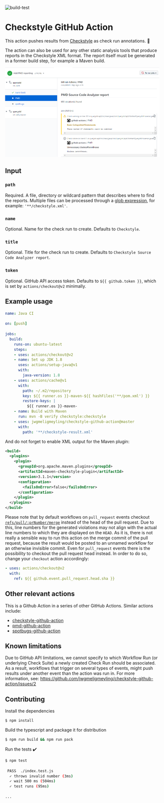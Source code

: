 ![build-test](https://github.com/jwgmeligmeyling/checkstyle-github-action/workflows/build-test/badge.svg)

# Checkstyle GitHub Action

This action pushes results from [Checkstyle](https://checkstyle.github.io/) as check run annotations. :rocket:

The action can also be used for any other static analysis tools that produce reports in the Checkstyle XML format.
The report itself must be generated in a former build step, for example a Maven build.

![example](images/example.png)

## Input

### `path`
Required. A file, directory or wildcard pattern that describes where to find the reports.
Multiple files can be processed through a [glob expression](https://github.com/actions/toolkit/tree/master/packages/glob), for example: `'**/checkstyle.xml'`.

### `name`
Optional. Name for the check run to create. Defaults to `Checkstyle`.

### `title`
Optional. Title for the check run to create. Defaults to `Checkstyle Source Code Analyzer report`.

### `token`
Optional. GitHub API access token. Defaults to `${{ github.token }}`, which is set by `actions/checkout@v2` minimally.

## Example usage

```yaml
name: Java CI

on: [push]

jobs:
  build:
    runs-on: ubuntu-latest
    steps:
    - uses: actions/checkout@v2
    - name: Set up JDK 1.8
      uses: actions/setup-java@v1
      with:
        java-version: 1.8
    - uses: actions/cache@v1
      with:
        path: ~/.m2/repository
        key: ${{ runner.os }}-maven-${{ hashFiles('**/pom.xml') }}
        restore-keys: |
          ${{ runner.os }}-maven-
    - name: Build with Maven
      run: mvn -B verify checkstyle:checkstyle
    - uses: jwgmeligmeyling/checkstyle-github-action@master
      with:
        path: '**/checkstyle-result.xml'
```

And do not forget to enable XML output for the Maven plugin:

```xml
<build>
  <plugins>
    <plugin>
      <groupId>org.apache.maven.plugins</groupId>
      <artifactId>maven-checkstyle-plugin</artifactId>
      <version>3.1.1</version>
      <configuration>
        <failsOnError>false</failsOnError>
      </configuration>
    </plugin>
  </plugins>
</build>
```

Please note that by default workflows on `pull_request` events checkout [`refs/pull/:prNumber/merge`](https://help.github.com/en/actions/reference/events-that-trigger-workflows) instead of the head of the pull request.
Due to this, line numbers for the generated violations may not align with the actual line numbers to which they are displayed on the `HEAD`.
As it is, there is not really a sensible way to run this action on the merge commit of the pull request, because the result would be posted to an unnamed workflow for an otherwise invisible commit.
Even for `pull_request` events there is the possibility to checkout the pull request head instead. In order to do so, change your `checkout` action accordingly:

```yaml
- uses: actions/checkout@v2
  with:
    ref: ${{ github.event.pull_request.head.sha }}
```

## Other relevant actions
This is a Github Action in a series of other GitHub Actions. Similar actions include:

* [checkstyle-github-action](https://github.com/jwgmeligmeyling/checkstyle-github-action)
* [pmd-github-action](https://github.com/jwgmeligmeyling/pmd-github-action)
* [spotbugs-github-action](https://github.com/jwgmeligmeyling/spotbugs-github-action)

## Known limitations
Due to GitHub API limitations, we cannot specify to which Workflow Run (or underlying Check Suite) a newly created Check Run should be associated.
As a result, workflows that trigger on several types of events, might push results under another event than the action was run in.
For more information, see: https://github.com/jwgmeligmeyling/checkstyle-github-action/issues/2

## Contributing

Install the dependencies  
```bash
$ npm install
```

Build the typescript and package it for distribution
```bash
$ npm run build && npm run pack
```

Run the tests :heavy_check_mark:  
```bash
$ npm test

 PASS  ./index.test.js
  ✓ throws invalid number (3ms)
  ✓ wait 500 ms (504ms)
  ✓ test runs (95ms)

...
```
